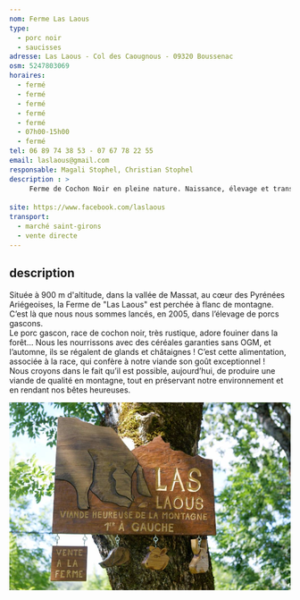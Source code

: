 ```yaml
---
nom: Ferme Las Laous
type: 
  - porc noir
  - saucisses
adresse: Las Laous - Col des Caougnous - 09320 Boussenac
osm: 5247803069
horaires:
  - fermé
  - fermé
  - fermé
  - fermé
  - fermé
  - 07h00-15h00
  - fermé
tel: 06 89 74 38 53 - 07 67 78 22 55
email: laslaous@gmail.com
responsable: Magali Stophel, Christian Stophel
description : >
     Ferme de Cochon Noir en pleine nature. Naissance, élevage et transformation chez nous, nous les accompagnons du premier au dernier jour de leur vie.

site: https://www.facebook.com/laslaous
transport:
  - marché saint-girons
  - vente directe
---
```


## description

Située à 900 m d'altitude, dans la vallée de Massat, au cœur des Pyrénées Ariégeoises, la Ferme de "Las Laous" est perchée à flanc de montagne. C’est là que nous nous sommes lancés, en 2005, dans l’élevage de porcs gascons.  
Le porc gascon, race de cochon noir, très rustique, adore fouiner dans la forêt… Nous les nourrissons avec des céréales garanties sans OGM, et l’automne, ils se régalent de glands et châtaignes ! C’est cette alimentation, associée à la race, qui confère à notre viande son goût exceptionnel !  
Nous croyons dans le fait qu’il est possible, aujourd’hui, de produire une viande de qualité en montagne, tout en préservant notre environnement et en rendant nos bêtes heureuses.

![La ferme Las Laous](./media/ferme-las-laous.jpg)
